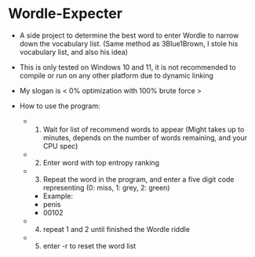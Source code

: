 # Wordle-Expecter
- A side project to determine the best word to enter Wordle to narrow down the vocabulary list. (Same method as 3Blue1Brown, I stole his vocabulary list, and also his idea)

- This is only tested on Windows 10 and 11, it is not recommended to compile or run on any other platform due to dynamic linking

- My slogan is < 0% optimization with 100% brute force >

- How to use the program:
  - 1) Wait for list of recommend words to appear (Might takes up to minutes, depends on the number of words remaining, and your CPU spec)
  - 2) Enter word with top entropy ranking
  - 3) Repeat the word in the program, and enter a five digit code representing (0: miss, 1: grey, 2: green)
    - Example:
    -   penis
    -   00102
  - 4) repeat 1 and 2 until finished the Wordle riddle
  - 5) enter -r to reset the word list 

